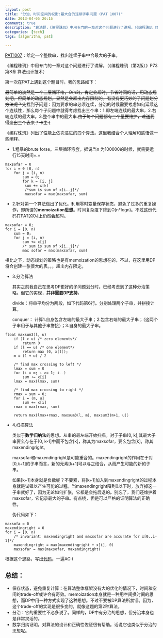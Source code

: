 ```yaml
---
layout: post
title: "分治、时间空间的权衡:最大合的连续字串问题 (PAT 1007)"
date: 2013-04-05 20:16
comments: true
description: "算法题，《编程珠玑》中用专门的一章对这个问题进行了讲解。（《编程珠玑（第2版）》P73 第8章 算法设计技术）"
categories: [tech]
tags: [algorithm, pat]

---
```


[PAT1007](http://pat.zju.edu.cn/contests/pat-a-practise/1007)：给定一个整数串，找出连续子串中合最大的子串。

《编程珠玑》中用专门的一章对这个问题进行了讲解。（《编程珠玑（第2版）》P73 第8章 算法设计技术）

第一次在PAT上遇到这个题目时，我的思路如下：

~~最简单的淡然是一个三层循环咯，O(n3)，肯定会超时。节省时间的话，用动态规划吧。但简单的动态规划，显然是会超出内存限制的。有没有更巧妙的子问题划分方法呢？~~先找到子问题：因为要求的串必须连续，分治的时候需要考虑如何延续这个连续性，那么每个子问题中就得考虑找出三个串：1.即左端连续的最大串，2.右端连续的最大串，3.整个串中的最大串.~~由于每个问题都有三个量要维护，难道我得造出三个表来？卡主:(~~

<!--more-->

《编程珠玑》列出了性能上依次递进的四个算法。这里我结合个人理解和感悟做一些阐释。

* 1.粗暴的brute forse。三层循环嵌套，据说当n 为100000的时候，就需要运行15天时间=.=

```
maxsofar = 0
for i = 0 [0, n)
	for j = [i, n)
		sum = 0;
		for k = [i, j]
		 sum += x[k]
		 /*sum is sum of x[i..j]*/
		 maxsofar = max(maxsofar, sum)
```

* 2.针对第一个算法做出了优化。利用零时变量保存状态，避免了过多的重复操作，即所谓的**memoization思想**。时间复杂度下降到O(n*logn)。不过这份代码在PAT的OJ上仍然会超时。

```
maxsofar = 0;
for i = [0, n)
	sum = 0;
	for j = [i, n)
		sum += x[j]
		/* sum is sum of x[i..j]*/
		max sofar = max(maxsofar, sum)
```

相比之下，动态规划的策略也是有memoization的思想在的，不过，在这里用DP将会创建一张很大的表。。。超出内存限定。

* 3.分治算法

	其实之前我自己在思考DP更好的子问题划分时，已经考虑到了这种分治策略。但它的实现，**并非需要DP支持**。
	
	divide：将串平均分为两段，如下代码第6行。分别处理两个子串，并拼接计算。

	conquer： 计算1.自身包含左端的最大子串；2.包含右端的最大子串；（这两个子串用于与其他子串拼接）；3.自身的最大子串。
	
```
float maxsum3(l, u)
	if (l > u) /* zero elements*/
		return 0
	if (l == u) /* one element*/
		return max (0, x[l]);
	m = (1 + u) / 2
	
	/* find max crossing to left */
	lmax = sum = 0
	for (i = m; i >= 1; i--)
		sum += x[i]
	lmax = max(lmax, sum)
	
	/* find max croosing to right */
	rmax = sum = 0;
	for i = (m, u]
		sum += x[i]
	rmax = max(rmax, sum)
	
	return max(lmax+rmax, maxsum3(l, m), maxsum3(m+1, u))	
```

* 4.扫描算法

	类似于**数学归纳法**的思想。从串的最左端开始扫描。对于子串[0, k],其最大子串要么存在于[0, k-1]中而不包含[k]，称其为maxsofar，要么包含[k]，称其maxendingright。
	
	maxsofar和maxendingright是可能重合的。maxendingright的作用在于对[0,k+1]的子串而言，新的元素[k+1]可以与之结合，从而产生可能的新的子串。
	
	如果[k+1]本身就是负数呢？不要紧，将[k+1]加入到maxendingright的过程本身就是试错以产生可能的过程。当maxendingright降到0以下时，放弃掉这一子串就好了，因为无论如何扩张，它都是会拖后退的。别忘了，我们还维护着maxsofar，它记录最大的子串。有点绕，但是可以严格的证明算法的正确性。
	
	伪代码如下：
	
```
maxsofa = 0
maxendingright = 0
for i = [0, n)
	/* invariant: maxendingright and maxsofar are accurate for x[0..i-1]*/
	maxendingright = max(maxendingright + x[i], 0)
	maxsofar = max(maxsofar, maxendingright)
```

根据这个思路，写出[代码](https://github.com/biaobiaoqi/biaobiaoqiCode/blob/master/src/biaobiaoqi/pat/advancedlevel/APAT1007.java)，一遍AC:)
	

总结：
---
* 保存状态，避免重复计算：在算法整体框架没有大的优化的情况下，时间和空间的trade-off或许会有奇效。memoization本身就是一种用空间换时间的思想，而DP中用一种方式实现了这种思想。不过不要被DP算法所禁锢。因为，这个trade-off的实现是很多变的，就像这题的第2种算法。
* 分治：它的重要性不必多说了。同样的，DP中有分治的思想，但分治本身也是非常灵活的。
* 数学归纳证明，对算法的设计和正确性佐证很有帮助。话说它也类似于分治的思想呢。
